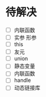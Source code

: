 # 待解决

- [ ] 内联函数
- [ ] 实参 形参
- [ ] this
- [ ] 友元
- [ ] union
- [ ] 静态变量
- [ ] 内联函数
- [ ] handle
- [ ] 动态链接库
